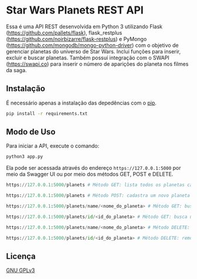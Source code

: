 # Star Wars Planets REST API

Essa é uma API REST desenvolvida em Python 3 utilizando Flask (https://github.com/pallets/flask), flask_restplus (https://github.com/noirbizarre/flask-restplus) e PyMongo (https://github.com/mongodb/mongo-python-driver) com o objetivo de gerenciar planetas do universo de Star Wars. Inclui funções para inserir, excluir e buscar planetas. Também possuí integração com o SWAPI (https://swapi.co) para inserir o número de aparições do planeta nos filmes da saga.

## Instalação

É necessário apenas a instalação das depedências com o [pip](https://pip.pypa.io/en/stable/).

```bash
pip install -r requirements.txt
```

## Modo de Uso

Para iniciar a API, execute o comando:
```python
python3 app.py
```
Ela pode ser acessada através do endereço ```https://127.0.0.1:5000``` por meio da Swagger UI ou por meio dos métodos GET, POST e DELETE.
```python
https://127.0.0.1:5000/planets # Método GET: lista todos os planetas cadastrados no banco de dados

https://127.0.0.1:5000/planets # Método POST: cadastra um novo planeta no banco de dados

https://127.0.0.1:5000/planets/name/<nome_do_planeta> # Método GET: busca um planeta pelo nome

https://127.0.0.1:5000/planets/id/<id_do_planeta> # Método GET: busca um planeta pelo id

https://127.0.0.1:5000/planets/name/<nome_do_planeta> # Método DELETE: remove um planeta com nome correspondente

https://127.0.0.1:5000/planets/id/<id_do_planeta> # Método DELETE: remove um planeta com id correspondente
```
## Licença
[GNU GPLv3](https://choosealicense.com/licenses/gpl-3.0/)
